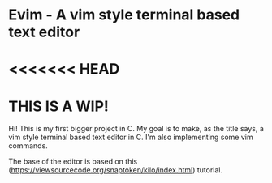 # Evim - A vim style terminal based text editor

<<<<<<< HEAD
=======
# THIS IS A WIP!

Hi! This is my first bigger project in C. My goal is to make, as the title says, a vim style terminal based text editor in C. I'm also implementing some vim commands. 

The base of the editor is based on this (https://viewsourcecode.org/snaptoken/kilo/index.html) tutorial.

